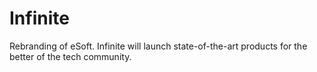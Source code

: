 # Infinite
Rebranding of eSoft. Infinite will launch state-of-the-art products for the better of the tech community.
